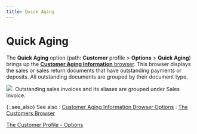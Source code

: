 ```yaml
---
title: Quick Aging
---
```


# Quick Aging


The **Quick Aging** option (path:  **Customer** profile > **Options**  > **Quick Aging**) brings up the  [**Customer 
 Aging Information** browser]({{site.mc_baseurl}}/misc/customer_aging_information_browser.html). This browser displays the sales  or sales return documents that have outstanding payments or deposits.  All outstanding documents are grouped by their document type.


![]({{site.mc_baseurl}}/img/example.gif)  Outstanding  sales invoices and its aliases are grouped under Sales Invoice.


{:.see_also}
See also
: [Customer  Aging Information Browser Options]({{site.mc_baseurl}}/misc/customer_aging_information_browser_options.html)
: [The Customers  Browser]({{site.mc_baseurl}}/customers-browser/the_customer_browser.html)


[The  Customer Profile - Options]({{site.mc_baseurl}}/customer-profile-options/customer_profile_options.html)
